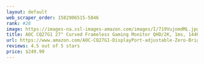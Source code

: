 ```yaml
---
layout: default 
﻿web_scraper_order: 1582906515-5846
rank: #28
image: https://images-na.ssl-images-amazon.com/images/I/719VujomdML.jpg
title: AOC CQ27G1 27" Curved Frameless Gaming Monitor QHD/2K, 1ms, 144Hz, FreeSync,…
url: https://www.amazon.com/AOC-CQ27G1-DisplayPort-adjustable-Zero-Bright/dp/B07V39QHMY/ref=zg_mw_pc_28?_encoding=UTF8&psc=1&refRID=XJT42DXBBEE9H9WCHFME
reviews: 4.5 out of 5 stars
price: $249.99 
---
```

